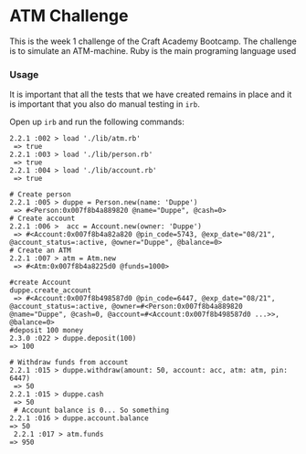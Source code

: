 # ATM Challenge

This is the week 1 challenge of the Craft Academy Bootcamp. The challenge is to simulate an ATM-machine. Ruby is the main programing language used



### Usage
It is important that all the tests that we have created remains in place and it is important that you also do manual testing in `irb`.

Open up `irb` and run the following commands:

```irb
2.2.1 :002 > load './lib/atm.rb'
 => true
2.2.1 :003 > load './lib/person.rb'
 => true
2.2.1 :004 > load './lib/account.rb'
 => true
 ```
```irb
# Create person
2.2.1 :005 > duppe = Person.new(name: 'Duppe')
 => #<Person:0x007f8b4a889820 @name="Duppe", @cash=0>
# Create account
2.2.1 :006 >  acc = Account.new(owner: 'Duppe')
 => #<Account:0x007f8b4a82a820 @pin_code=5743, @exp_date="08/21", @account_status=:active, @owner="Duppe", @balance=0>
# Create an ATM
2.2.1 :007 > atm = Atm.new
 => #<Atm:0x007f8b4a8225d0 @funds=1000>
```

```irb
#create Account
duppe.create_account
 => #<Account:0x007f8b498587d0 @pin_code=6447, @exp_date="08/21", @account_status=:active, @owner=#<Person:0x007f8b4a889820 @name="Duppe", @cash=0, @account=#<Account:0x007f8b498587d0 ...>>, @balance=0>
#deposit 100 money
2.3.0 :022 > duppe.deposit(100)
=> 100
```

```irb
# Withdraw funds from account
2.2.1 :015 > duppe.withdraw(amount: 50, account: acc, atm: atm, pin: 6447)
 => 50
2.2.1 :015 > duppe.cash
 => 50
 # Account balance is 0... So something
2.2.1 :016 > duppe.account.balance
=> 50
 2.2.1 :017 > atm.funds
=> 950
```
